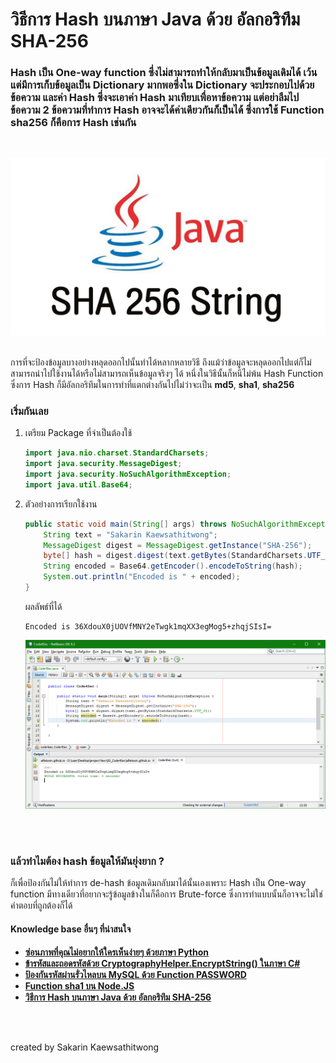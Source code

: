 # วิธีการ Hash บนภาษา Java ด้วย อัลกอริทึม SHA-256

### **Hash** เป็น **One-way function** ซึ่งไม่สามารถทำให้กลับมาเป็นข้อมูลเดิมได้ เว้นแต่มีการเก็บข้อมูลเป็น Dictionary มากพอซึ่งใน Dictionary จะประกอบไปด้วย **ข้อความ** และค่า **Hash** ซึ่งจะเอาค่า **Hash** มาเทียบเพื่อหาข้อความ แต่อย่าลืมไปข้อความ 2 ข้อความที่ทำการ Hash อาจจะได้ค่าเดียวกันก็เป็นได้ ซึ่งการใช้ Function **sha256** ก็คือการ **Hash** เช่นกัน
<br>

![](../../assets/img/Java00.png) 
<br>
<br>

การที่จะป้องข้อมูลบางอย่างหลุดออกไปนั้นทำได้หลากหลายวิธี ถึงแม้ว่าข้อมูลจะหลุดออกไปแต่ก็ไม่สามารถนำไปใช้งานได้หรือไม่สามารถเห็นข้อมูลจริงๆ ได้ หนึ่งในวิธีนั้นก็หนีไม่พ้น Hash Function ซึ่งการ Hash ก็มีอัลกอริทึมในการทำที่แตกต่างกันไปไม่ว่าจะเป็น **md5**, **sha1**, **sha256**

### เริ่มกันเลย
1. เตรียม Package ที่จำเป็นต้องใช้
    ```java
    import java.nio.charset.StandardCharsets;
    import java.security.MessageDigest;
    import java.security.NoSuchAlgorithmException;
    import java.util.Base64;
    ```
1. ตัวอย่างการเรียกใช้งาน 
    ```java
    public static void main(String[] args) throws NoSuchAlgorithmException {
        String text = "Sakarin Kaewsathitwong";
        MessageDigest digest = MessageDigest.getInstance("SHA-256");
        byte[] hash = digest.digest(text.getBytes(StandardCharsets.UTF_8));
        String encoded = Base64.getEncoder().encodeToString(hash);
        System.out.println("Encoded is " + encoded);
    }
    ```
    ผลลัพธ์ที่ได้
    ```
    Encoded is 36XdouX0jUOVfMNY2eTwgk1mqXX3egMog5+zhqjSIsI=
    ```
    ![](../../assets/img/Java01.png)
<br>
<br>

### แล้วทำไมต้อง hash ข้อมูลให้มันยุ่งยาก ?
ก็เพื่อป้องกันไม่ให้ทำการ de-hash ข้อมูลเดิมกลับมาได้นั้นเองเพราะ Hash เป็น One-way function มีทางเดียวที่อยากจะรู้ข้อมูลข้างในก็คือการ Brute-force ซึ่งการทำแบบนั้นก็อาจจะไม่ใช่คำตอบที่ถูกต้องก็ได้

#### Knowledge base อื่นๆ ที่น่าสนใจ
* **[ซ่อนภาพที่คุณไม่อยากให้ใครเห็นง่ายๆ ด้วยภาษา Python](../Python/)**
* **[ข้ารหัสและถอดรหัสด้วย CryptographyHelper.EncryptString() ในภาษา C#](../Csharp/)**
* **[ป้องกันรหัสผ่านรั่วไหลบน MySQL ด้วย Function PASSWORD](../MySQL/)**
* **[Function sha1 บน Node.JS](../JavaScript/)**
* **[วิธีการ Hash บนภาษา Java ด้วย อัลกอริทึม SHA-256](../Java/)**
<br>
<br>

created by Sakarin Kaewsathitwong